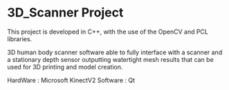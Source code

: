 # 3D_Scanner Project #

This project is developed in C++, with the use of the OpenCV and PCL libraries. 

3D human body scanner software able to fully interface with a scanner and a stationary depth sensor outputting watertight mesh results that can be used for 3D printing and model creation.


HardWare : Microsoft KinectV2
Software : Qt

